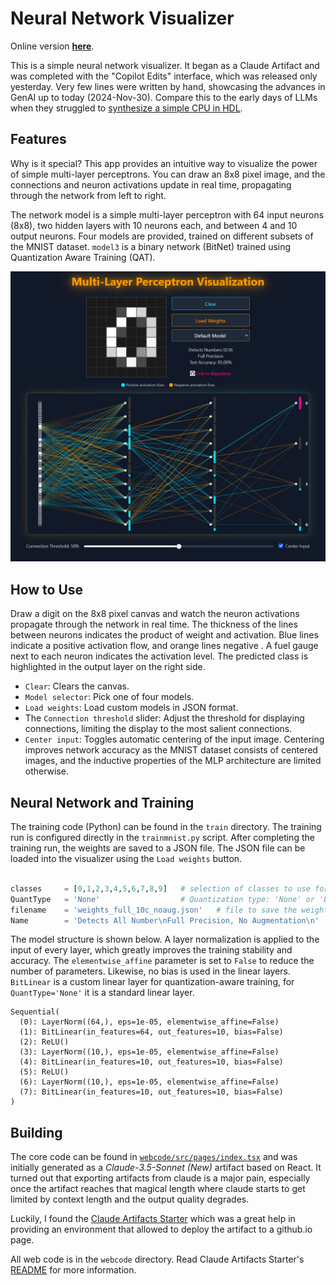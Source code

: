 # Neural Network Visualizer

Online version **[here](https://cpldcpu.github.io/neural-network-visualizer/)**.

This is a simple neural network visualizer. It began as a Claude Artifact and was completed with the "Copilot Edits" interface, which was released only yesterday. Very few lines were written by hand, showcasing the advances in GenAI up to today (2024-Nov-30). Compare this to the early days of LLMs when they struggled to [synthesize a simple CPU in HDL](https://github.com/cpldcpu/LLM_HDL_Design).

## Features

Why is it special? This app provides an intuitive way to visualize the power of simple multi-layer perceptrons. You can draw an 8x8 pixel image, and the connections and neuron activations update in real time, propagating through the network from left to right. 

The network model is a simple multi-layer perceptron with 64 input neurons (8x8), two hidden layers with 10 neurons each, and between 4 and 10 output neurons. Four models are provided, trained on different subsets of the MNIST dataset. `model3` is a binary network (BitNet) trained using Quantization Aware Training (QAT).

[![NN Visualizer](screenshot.png)](https://cpldcpu.github.io/neural-network-visualizer/)

## How to Use

Draw a digit on the 8x8 pixel canvas and watch the neuron activations propagate through the network in real time. The thickness of the lines between neurons indicates the product of weight and activation. Blue lines indicate a positive activation flow, and orange lines negative . A fuel gauge next to each neuron indicates the activation level. The predicted class is highlighted in the output layer on the right side. 

- `Clear`: Clears the canvas.
- `Model selector`: Pick one of four models.
- `Load weights`: Load custom models in JSON format.
- The `Connection threshold` slider: Adjust the threshold for displaying connections, limiting the display to the most salient connections.
- `Center input`: Toggles automatic centering of the input image. Centering improves network accuracy as the MNIST dataset consists of centered images, and the inductive properties of the MLP architecture are limited otherwise.

## Neural Network and Training

The training code (Python) can be found in the `train` directory. The training run is configured directly in the `trainmnist.py` script. After completing the training run, the weights are saved to a JSON file. The JSON file can be loaded into the visualizer using the `Load weights` button.

```python

classes     = [0,1,2,3,4,5,6,7,8,9]   # selection of classes to use for the output neurons
QuantType   = 'None'                  # Quantization type: 'None' or 'Binary'
filename    = 'weights_full_10c_noaug.json'   # file to save the weights to
Name        = 'Detects All Number\nFull Precision, No Augmentation\n'   # description of the model
``` 

The model structure is shown below. A layer normalization is applied to the input of every layer, which greatly improves the training stability and accuracy. The `elementwise_affine` parameter is set to `False` to reduce the number of parameters. Likewise, no bias is used in the linear layers.  `BitLinear` is a custom linear layer for quantization-aware training, for `QuantType='None'` it is a standard linear layer.

```
Sequential(
  (0): LayerNorm((64,), eps=1e-05, elementwise_affine=False)
  (1): BitLinear(in_features=64, out_features=10, bias=False)
  (2): ReLU()
  (3): LayerNorm((10,), eps=1e-05, elementwise_affine=False)
  (4): BitLinear(in_features=10, out_features=10, bias=False)
  (5): ReLU()
  (6): LayerNorm((10,), eps=1e-05, elementwise_affine=False)
  (7): BitLinear(in_features=10, out_features=10, bias=False)
)
```

## Building

The core code can be found in [`webcode/src/pages/index.tsx`](webcode/src/pages/index.tsx) and was initially generated as a *Claude-3.5-Sonnet (New)* artifact based on React. It turned out that exporting artifacts from claude is a major pain, especially once the artifact reaches that magical length where claude starts to get limited by context length and the output quality degrades.

Luckily, I found the [Claude Artifacts Starter](https://github.com/EndlessReform/claude-artifacts-starter) which was a great help in providing an environment that allowed to deploy the artifact to a github.io page.

All web code is in the `webcode` directory. Read Claude Artifacts Starter's [README](webcode/README.md) for more information.
